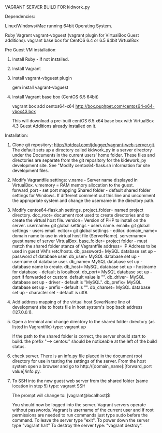VAGRANT SERVER BUILD FOR kidwork_py

Dependencies:

Linux/Windows/Mac running 64bit Operating System.

Ruby 
Vagrant 
vagrant-vbguest (vagrant plugin for VirtualBox Guest additions).
vagrant base box for CentOS 6.4 or 6.5 64bit 
VirtualBox

Pre Guest VM installation:

1.  Install Ruby - if not installed.
2.  Install Vagrant 
3.  Install vagrant-vbguest plugin 
    
      gem install vagrant-vbguest
    
4.  Install Vagrant base box (CentOS 6.5 64bit)

      vagrant box add centos64-x64 http://box.puphpet.com/centos64-x64-vbox43.box
  
      This will download a pre-built centOS 6.5 x64 base box with VirtualBox 4.3 Guest Additions 
      already installed on it.
    
Installation:

1.  Clone git repository:  http://totdeal.com/jdugger/vagrant-web-server.git.  The default sets up a
    directory called kidwork_py in a server directory under the Documents in the current users' home
    folder.  These files and directories are separate from the git repository for the kidework_py 
    development site. See "Modify centos64-flask.sh information for site development files.

2.  Modify Vagrantfile settings: 
      v.name - Server name displayed in VirtualBox.
      v.memory = RAM memory allocation to the guest.
      forward_port - set port mapping
      Shared folder - default shared folder settings for Windows.  If different comment out this line
        and uncomment the appropriate system and change the username in the directory path.
        
3.  Modify centos64-flask.sh settings.
      project_folder= named project directory.
      doc_root=       document root used to create directories and to create the virtual host file.
      version=        Version of PHP to install on the server.
      username=       git global settings - users name.
      email=          git global settings - users email.
      editor=         git global settings - editor.
      domain_name=    domain name to use in virtual host file (ServerName).
      servername=     guest name of server VirtualBox.
      base_folder=    project folder - must match the shared folder stanza of Vagrantfile
      address=        IP Address to be used in guest VM's /etc/hosts.
      db_password=    MySQL database set up - password of database user.
      db_user=        MySQL database set up - username of database user.
      db_name=        MySQL database set up - database name to create.
      db_host=        MySQL database set up - hostname for database - default is localhost.
      db_port=        MySQL database set up - port if forwarded or custom. default value is "".
      db_driver=      MySQL database set up - driver - default is "MySQL".
      db_prefix=      MySQL database set up - prefix - default is "".
      db_charset=     MySQL database set up - character set - default is utf8. 

4.  Add address mapping of the virtual host SeverName line of development site to hosts file in host
    system's loop back address (127.0.0.1).
    
5.  Open a terminal and change directory to the shared folder directory (as listed in Vagrantfile) 
    type:
      vagrant up
      
    If the path to the shared folder is correct, the server should start to build.  the prefix
    "==> centos:" should be noticeable at the left of the build status.

6.  check server.  There is an info.py file placed in the document root directory for use in testing
    the settings of the server.  From the host system open a browser and go to 
    http://[domain_name]:[forward_port value]/info.py.
    
7.  To SSH into the new guest web server from the shared folder (same location in step 5) type:
      vagrant SSH
      
    The prompt will change to: [vagrant@localhost]$
    
    You should now be logged into the server.  Vagrant servers operate without passwords. Vagrant is
    username of the current user and if root permissions are needed to run commands just type sudo 
    before the command.  To leave the server type "exit". To power down the server type "vagrant halt"
    To destroy the server type: "vagrant destroy".